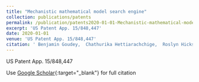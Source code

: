 ```yaml
---
title: "Mechanistic mathematical model search engine"
collection: publications/patents
permalink: /publication/patents2020-01-01-Mechanistic-mathematical-model-search-engine
excerpt: 'US Patent App. 15/848,447'
date: 2020-01-01
venue: 'US Patent App. 15/848,447'
citation: ' Benjamin Goudey,  Chathurika Hettiarachchige,  Roslyn Hickson,  Annalisa Swan, &quot;Mechanistic mathematical model search engine.&quot; US Patent App. 15/848,447, 2020.'
---
```

US Patent App. 15/848,447

Use [Google Scholar](https://scholar.google.com/scholar?q=Mechanistic+mathematical+model+search+engine){:target="_blank"} for full citation